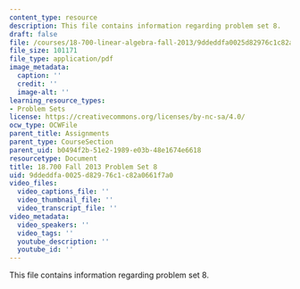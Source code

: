 ```yaml
---
content_type: resource
description: This file contains information regarding problem set 8.
draft: false
file: /courses/18-700-linear-algebra-fall-2013/9ddeddfa0025d82976c1c82a0661f7a0_MIT18_700F13_ps8.pdf
file_size: 101171
file_type: application/pdf
image_metadata:
  caption: ''
  credit: ''
  image-alt: ''
learning_resource_types:
- Problem Sets
license: https://creativecommons.org/licenses/by-nc-sa/4.0/
ocw_type: OCWFile
parent_title: Assignments
parent_type: CourseSection
parent_uid: b0494f2b-51e2-1989-e03b-48e1674e6618
resourcetype: Document
title: 18.700 Fall 2013 Problem Set 8
uid: 9ddeddfa-0025-d829-76c1-c82a0661f7a0
video_files:
  video_captions_file: ''
  video_thumbnail_file: ''
  video_transcript_file: ''
video_metadata:
  video_speakers: ''
  video_tags: ''
  youtube_description: ''
  youtube_id: ''
---
```

This file contains information regarding problem set 8.